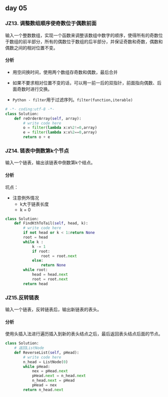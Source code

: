 ## day 05

### JZ13. 调整数组顺序使奇数位于偶数前面
输入一个整数数组，实现一个函数来调整该数组中数字的顺序，使得所有的奇数位于数组的前半部分，所有的偶数位于数组的后半部分，并保证奇数和奇数，偶数和偶数之间的相对位置不变。

#### 分析

- 用空间换时间，使用两个数组存奇数和偶数，最后合并

- 如果不要求相对位置不变的话，可以用一前一后的双指针，前面指向偶数、后面奇数时进行交换。
- `Python - filter`用于过滤序列。`filter(function,iterable)`

```python
# -*- coding:utf-8 -*-
class Solution:
    def reOrderArray(self, array):
        # write code here
        o = filter(lambda x:x%2!=0,array)
        e = filter(lambda x:x%2==0,array)
        return o + e
```

### JZ14. 链表中倒数第k个节点
输入一个链表，输出该链表中倒数第k个结点。

#### 分析

坑点：

- 注意例外情况
  - k大于链表长度
  - k = 0

```python
class Solution:
    def FindKthToTail(self, head, k):
        # write code here
        if not head or k < 1:return None
        root = head
        while k :
            k -= 1
            if root:
                root = root.next
            else:
                return None
        while root:
            head = head.next
            root = root.next
        return head
```

### JZ15.反转链表

输入一个链表，反转链表后，输出新链表的表头。

#### 分析

使用头插入法进行遍历插入到新的表头结点之后，最后返回表头结点后面的节点。

```python
class Solution:
    # 返回ListNode
    def ReverseList(self, pHead):
        # write code here
        n_head = ListNode(0)
        while pHead:
            nex = pHead.next
            pHead.next = n_head.next
            n_head.next = pHead
            pHead = nex
        return n_head.next
```

